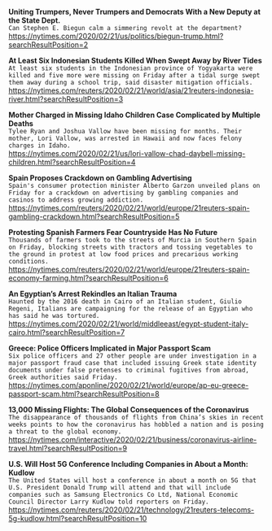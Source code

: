 **Uniting Trumpers, Never Trumpers and Democrats With a New Deputy at the State Dept.**\
`Can Stephen E. Biegun calm a simmering revolt at the department?`\
https://nytimes.com/2020/02/21/us/politics/biegun-trump.html?searchResultPosition=2

**At Least Six Indonesian Students Killed When Swept Away by River Tides**\
`At least six students in the Indonesian province of Yogyakarta were killed and five more were missing on Friday after a tidal surge swept them away during a school trip, said disaster mitigation officials.`\
https://nytimes.com/reuters/2020/02/21/world/asia/21reuters-indonesia-river.html?searchResultPosition=3

**Mother Charged in Missing Idaho Children Case Complicated by Multiple Deaths**\
`Tylee Ryan and Joshua Vallow have been missing for months. Their mother, Lori Vallow, was arrested in Hawaii and now faces felony charges in Idaho.`\
https://nytimes.com/2020/02/21/us/lori-vallow-chad-daybell-missing-children.html?searchResultPosition=4

**Spain Proposes Crackdown on Gambling Advertising**\
`Spain's consumer protection minister Alberto Garzon unveiled plans on Friday for a crackdown on advertising by gambling companies and casinos to address growing addiction.`\
https://nytimes.com/reuters/2020/02/21/world/europe/21reuters-spain-gambling-crackdown.html?searchResultPosition=5

**Protesting Spanish Farmers Fear Countryside Has No Future**\
`Thousands of farmers took to the streets of Murcia in Southern Spain on Friday, blocking streets with tractors and tossing vegetables to the ground in protest at low food prices and precarious working conditions.`\
https://nytimes.com/reuters/2020/02/21/world/europe/21reuters-spain-economy-farming.html?searchResultPosition=6

**An Egyptian’s Arrest Rekindles an Italian Trauma**\
`Haunted by the 2016 death in Cairo of an Italian student, Giulio Regeni, Italians are campaigning for the release of an Egyptian who has said he was tortured.`\
https://nytimes.com/2020/02/21/world/middleeast/egypt-student-italy-cairo.html?searchResultPosition=7

**Greece: Police Officers Implicated in Major Passport Scam**\
`Six police officers and 27 other people are under investigation in a major passport fraud case that included issuing Greek state identity documents under false pretenses to criminal fugitives from abroad, Greek authorities said Friday.`\
https://nytimes.com/aponline/2020/02/21/world/europe/ap-eu-greece-passport-scam.html?searchResultPosition=8

**13,000 Missing Flights: The Global Consequences of the Coronavirus**\
`The disappearance of thousands of flights from China’s skies in recent weeks points to how the coronavirus has hobbled a nation and is posing a threat to the global economy.`\
https://nytimes.com/interactive/2020/02/21/business/coronavirus-airline-travel.html?searchResultPosition=9

**U.S. Will Host 5G Conference Including Companies in About a Month: Kudlow**\
`The United States will host a conference in about a month on 5G that U.S. President Donald Trump will attend and that will include companies such as Samsung Electronics Co Ltd, National Economic Council Director Larry Kudlow told reporters on Friday.`\
https://nytimes.com/reuters/2020/02/21/technology/21reuters-telecoms-5g-kudlow.html?searchResultPosition=10


